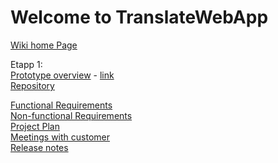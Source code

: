 # Welcome to TranslateWebApp

<a href="https://github.com/dimazzy/TranslateWebApp/wiki">Wiki home Page</a><br>

Etapp 1:<br>
<a href="https://docs.google.com/document/d/1E3GpZfUtLvPwIILxpiTMefRKxcDI1uJuzMJVpqy7Us4/edit">Prototype overview</a> - 
<a href ="https://pidoco.com/en/prototype-repository">link</a><br>
<a href="https://github.com/dimazzy/TranslateWebApp/wiki">Repository</a><br>

<a href="https://github.com/dimazzy/TranslateWebApp/wiki/Functional-Requirements">Functional Requirements</a><br>
<a href="https://github.com/dimazzy/TranslateWebApp/wiki/Non-functional-Requirements">Non-functional Requirements</a><br>
<a href="https://github.com/dimazzy/TranslateWebApp/wiki/Project-Plan">Project Plan</a><br>
<a href="https://github.com/dimazzy/TranslateWebApp/wiki/Meetings-with-custome">Meetings with customer</a><br>
<a href="https://github.com/dimazzy/TranslateWebApp/wiki/Release-notes">Release notes</a><br>
